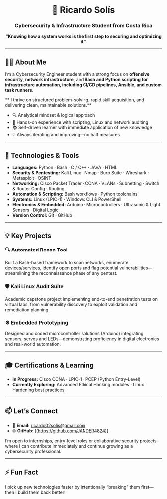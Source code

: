 <h1 align="center">🚀 Ricardo Solís</h1>
<h3 align="center">Cybersecurity & Infrastructure Student from Costa Rica</h3>

<p align="center">
  <strong>“Knowing how a system works is the first step to securing and optimizing it.”</strong>
</p>

---

## 👨‍💻 About Me

I’m a Cybersecurity Engineer student with a strong focus on **offensive security**, **network infrastructure**, and **Bash and Python scripting for infrastructure automation, including CI/CD pipelines, Ansible, and custom task runners**.

** I thrive on structured problem-solving, rapid skill acquisition, and delivering clean, maintainable solutions.**

- 🔍 Analytical mindset & logical approach  
- 🤖 Hands-on experience with scripting, Linux and network auditing  
- 📚 Self-driven learner with immediate application of new knowledge  
- 💡 Always iterating and improving—no half measures

---

## 🔧 Technologies & Tools

- **Languages:** Python · Bash · C / C++ · JAVA · HTML
- **Security & Pentesting:** Kali Linux · Nmap · Burp Suite · Wireshark · Metasploit · OSINT  
- **Networking:** Cisco Packet Tracer · CCNA · VLANs · Subnetting · Switch & Router Config · Routing 
- **Automation & Scripting:** Bash workflows · Python toolchains  
- **Systems:** Linux (LPIC-1) · Windows CLI & PowerShell  
- **Electronics & Embedded:** Arduino · Microcontrollers · Ultrasonic & Light Sensors · Digital Logic  
- **Version Control:** Git · GitHub

---

## 💡 Key Projects

### 🔍 Automated Recon Tool  
Built a Bash-based framework to scan networks, enumerate devices/services, identify open ports and flag potential vulnerabilities—streamlining the reconnaissance phase of any pentest.

### 🛡️ Kali Linux Audit Suite  
Academic capstone project implementing end-to-end penetration tests on virtual labs, from vulnerability discovery to exploit validation and remediation planning.

### ⚙️ Embedded Prototyping  
Designed and coded microcontroller solutions (Arduino) integrating sensors, servos and LEDs—demonstrating proficiency in digital electronics and real-world automation.

---

## 🎓 Certifications & Learning

- **In Progress:** Cisco CCNA · LPIC-1 · PCEP (Python Entry-Level)  
- **Currently Exploring:** Advanced Ethical Hacking modules · Linux Hardening best practices

---

## 📫 Let’s Connect

- 📧 **Email:** ricardo02solis@gmail.com 
- 🌐 **GitHub:** [(https://github.com/JANDER4824)]

I’m open to internships, entry-level roles or collaborative security projects where I can contribute immediately and continue growing as a cybersecurity professional.

---

## ⚡ Fun Fact

I pick up new technologies faster by intentionally “breaking” them first—then I build them back better!  
